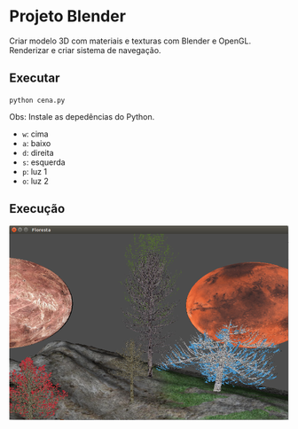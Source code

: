# Projeto Blender

Criar modelo 3D com materiais e texturas com Blender e OpenGL. Renderizar e criar sistema de navegação.

## Executar

`python cena.py`

Obs: Instale as depedências do Python.

+ `w`: cima
+ `a`: baixo
+ `d`: direita
+ `s`: esquerda
+ `p`: luz 1
+ `o`: luz 2

## Execução

![](blender_image.png)
